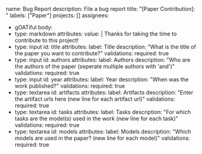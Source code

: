  name: Bug Report
description: File a bug report
title: "[Paper Contribution]: "
labels: ["Paper"]
projects: []
assignees:
  - gOATiful
body:
  - type: markdown
    attributes:
      value: |
        Thanks for taking the time to contribute to this project!
  - type: input
    id: title
    attributes:
      label: Title
      description: "What is the title of the paper you want to contribute?"
    validations:
      required: true
  - type: input
    id: authors
    attributes:
      label: Authors
      description: "Who are the authors of the paper (seperate multiple authors with 'and')"
    validations:
      required: true
  - type: input
    id: year
    attributes:
      label: Year
      description: "When was the work published?"
    validations:
      required: true
  - type: textarea
    id: artifacts
    attributes:
      label: Artifacts
      description: "Enter the artifact urls here (new line for each artifact url)"
    validations:
      required: true
  - type: textarea
    id: tasks
    attributes:
      label: Tasks
      description: "For which tasks are the model(s) used in the work (new line for each task)"
    validations:
      required: true
  - type: textarea
    id: models
    attributes:
      label: Models
      description: "Which models are used in the paper? (new line for each model)"
    validations:
      required: true
    
